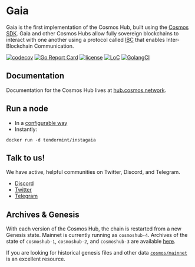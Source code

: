 # Gaia
Gaia is the first implementation of the Cosmos Hub, built using the [Cosmos SDK](https://github.com/cosmos/cosmos-sdk).  Gaia and other Cosmos Hubs allow fully sovereign blockchains to interact with one another using a protocol called [IBC](https://github.com/cosmos/ics/tree/master/ibc) that enables Inter-Blockchain Communication.

[![codecov](https://codecov.io/gh/cosmos/gaia/branch/master/graph/badge.svg)](https://codecov.io/gh/cosmos/gaia)
[![Go Report Card](https://goreportcard.com/badge/github.com/cosmos/gaia)](https://goreportcard.com/report/github.com/cosmos/gaia)
[![license](https://img.shields.io/github/license/cosmos/gaia.svg)](https://github.com/cosmos/gaia/blob/main/LICENSE)
[![LoC](https://tokei.rs/b1/github/cosmos/gaia)](https://github.com/cosmos/gaia)
[![GolangCI](https://golangci.com/badges/github.com/cosmos/gaia.svg)](https://golangci.com/r/github.com/cosmos/gaia)

## Documentation

Documentation for the Cosmos Hub lives at [hub.cosmos.network](https://hub.cosmos.network/main/hub-overview/overview.html).

## Run a node

* In a [configurable way](https://github.com/cosmos/gaia/blob/main/docs/gaia-tutorials/join-mainnet.md)
* Instantly:

```
docker run -d tendermint/instagaia
```

## Talk to us!

We have active, helpful communities on Twitter, Discord, and Telegram.

* [Discord](https://discord.gg/vcExX9T)
* [Twitter](https://twitter.com/cosmos)
* [Telegram](https://t.me/cosmosproject)

## Archives & Genesis

With each version of the Cosmos Hub, the chain is restarted from a new Genesis state. 
Mainnet is currently running as `cosmoshub-4`. Archives of the state of `cosmoshub-1`, `cosmoshub-2`, and `cosmoshub-3` are available [here](./docs/resources/archives.md).

If you are looking for historical genesis files and other data [`cosmos/mainnet`](http://github.com/cosmos/mainnet) is an excellent resource.
